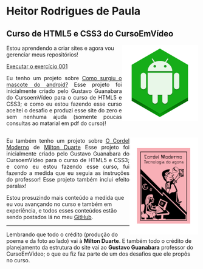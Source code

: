 # Heitor Rodrigues de Paula
## Curso de HTML5 e CSS3 do CursoEmVídeo
<p>
 <img align="right" src="Android-icon-pq-pq.png" alt="Imagem Android" >
</p>
 <p>Estou aprendendo a criar sites e agora vou gerenciar meus repositórios!</p>

<p><a href="https://heitorpaula.github.io/html-css/exercicios/ex001/index.html">Executar o exercício 001</a></p>

<p style="text-align: justify; width: 700px;">
    Eu tenho um projeto sobre <a href="https://heitorpaula.github.io/projeto-android/">Como surgiu o mascote do android?</a>
    Esse projeto foi inicialmente criado pelo Gustavo Guanabara do CursoemVídeo para o curso de HTML5 e CSS3; e como eu estou fazendo esse curso aceitei o desafio e produzi esse site do zero e sem nenhuma ajuda (somente poucas consultas ao matarial em pdf do curso)!
</p>

##
<p>
 <img align="right" src="CordelModerno-MiltonDuarte-m.png" alt="Imagem Android" >
</p>

<p style="text-align: justify; width: 700px;">
    Eu também tenho um projeto sobre <a href="https://heitorpaula.github.io/projeto-cordel/">O Cordel Moderno</a> de <a href="https://www.recantodasletras.com.br/poesias/3186743">Milton Duarte</a>
    Esse projeto foi inicialmente criado pelo Gustavo Guanabara do CursoemVídeo para o curso de HTML5 e CSS3; e como eu estou fazendo esse curso, fui fazendo a medida que eu seguia as instruções do professor!
    Esse projeto também inclui efeito paralax!
</p>

<p>
    Estou prosuzindo mais conteúdo a medida que eu vou avançando no curso e também em experiência, e todos esses conteúdos estão sendo postados lá no meu <a href="https://github.com/HeitorPaula">GitHub</a>.
</p>

<hr>

<p>
    Lembrando que todo o crédito (produção do poema e da foto ao lado) vai à <strong>Milton Duarte</strong>. E também todo o crédito de planejamento da estrutura do site vai ao <strong>Gustavo Guanabara</strong> professor do CursoEmVídeo; o que eu fiz faz parte de um dos desafios que ele propôs no curso.
</p>
